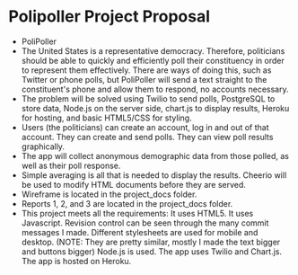 # Polipoller Project Proposal
* PoliPoller 
* The United States is a representative democracy. Therefore, politicians should be able to quickly and efficiently poll their constituency in order to represent them effectively. There are ways of doing this, such as Twitter or phone polls, but PoliPoller will send a text straight to the constituent's phone and allow them to respond, no accounts necessary.
* The problem will be solved using Twilio to send polls, PostgreSQL to store data, Node.js on the server side, chart.js to display results, Heroku for hosting, and basic HTML5/CSS for styling.
* Users (the politicians) can create an account, log in and out of that account. They can create and send polls. They can view poll results graphically.
* The app will collect anonymous demographic data from those polled, as well as their poll response.
* Simple averaging is all that is needed to display the results. Cheerio will be used to modify HTML documents before they are served.
* Wireframe is located in the project_docs folder.
* Reports 1, 2, and 3 are located in the project_docs folder.
* This project meets all the requirements: It uses HTML5. It uses Javascript. Revision control can be seen through the many commit messages I made. Different stylesheets are used for mobile and desktop. (NOTE: They are pretty similar, mostly I made the text bigger and buttons bigger) Node.js is used. The app uses Twilio and Chart.js. The app is hosted on Heroku.
